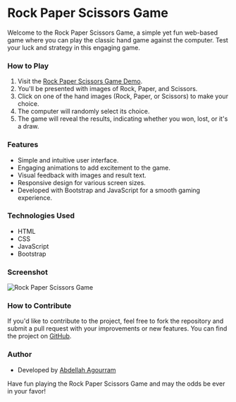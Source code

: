 # Rock Paper Scissors Game

Welcome to the Rock Paper Scissors Game, a simple yet fun web-based game where you can play the classic hand game against the computer. Test your luck and strategy in this engaging game.

### How to Play
1. Visit the [Rock Paper Scissors Game Demo](http://beastechnologies.me/Rock-Paper-Scissors-Game/).
2. You'll be presented with images of Rock, Paper, and Scissors.
3. Click on one of the hand images (Rock, Paper, or Scissors) to make your choice.
4. The computer will randomly select its choice.
5. The game will reveal the results, indicating whether you won, lost, or it's a draw.

### Features
- Simple and intuitive user interface.
- Engaging animations to add excitement to the game.
- Visual feedback with images and result text.
- Responsive design for various screen sizes.
- Developed with Bootstrap and JavaScript for a smooth gaming experience.

### Technologies Used
- HTML
- CSS
- JavaScript
- Bootstrap

### Screenshot
![Rock Paper Scissors Game](https://i.imgur.com/hmXd09G.jpg)

### How to Contribute
If you'd like to contribute to the project, feel free to fork the repository and submit a pull request with your improvements or new features. You can find the project on [GitHub](https://github.com/TheAdmi/).

### Author
- Developed by [Abdellah Agourram](https://github.com/TheAdmi/)

Have fun playing the Rock Paper Scissors Game and may the odds be ever in your favor!
